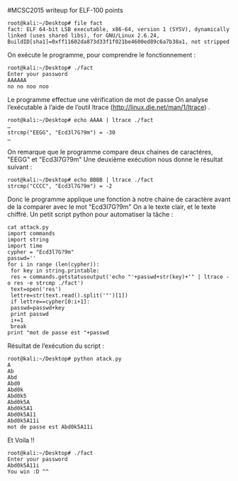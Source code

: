#MCSC2015 writeup for ELF-100 points<br>

```
root@kali:~/Desktop# file fact
fact: ELF 64-bit LSB executable, x86-64, version 1 (SYSV), dynamically linked (uses shared libs), for GNU/Linux 2.6.24,
BuildID[sha1]=0xff11602da873d33f1f021be4600ed89c6a7b38a1, not stripped
```

On exécute le programme, pour comprendre le fonctionnement :
```
root@kali:~/Desktop# ./fact
Enter your password
AAAAAA
no no noo noo
```

Le programme effectue une vérification de mot de passe
On analyse l’exécutable à l’aide de l’outil ltrace (http://linux.die.net/man/1/ltrace) .
```
root@kali:~/Desktop# echo AAAA | ltrace ./fact
…
strcmp("EEGG", "Ecd3l7G?9m") = -30
…
```

On remarque que le programme compare deux chaines de caractéres, "EEGG" et "Ecd3l7G?9m"
Une deuxième exécution nous donne le résultat suivant :
```
root@kali:~/Desktop# echo BBBB | ltrace ./fact
strcmp("CCCC", "Ecd3l7G?9m") = -2
```

Donc le programme applique une fonction à notre chaine de caractère avant de la comparer avec le mot "Ecd3l7G?9m"
On a le texte clair, et le texte chiffré. 
Un petit script python pour automatiser la tâche :

```
cat attack.py
import commands
import string
import time
cypher = "Ecd3l7G?9m"
passwd=''
for i in range (len(cypher)):
 for key in string.printable:
 res = commands.getstatusoutput('echo "'+passwd+str(key)+'" | ltrace -o res -e strcmp ./fact')
 text=open('res')
 lettre=str(text.read().split('"')[1])
 if lettre==cypher[0:i+1]:
 passwd=passwd+key
 print passwd
 i+=1
 break
print "mot de passe est "+passwd
```

Résultat de l’exécution du script :
```
root@kali:~/Desktop# python atack.py
A
Ab
Abd
Abd0
Abd0k
Abd0k5
Abd0k5A
Abd0k5A1
Abd0k5A11
Abd0k5A11i
mot de passe est Abd0k5A11i
```
Et Voila !!
```
root@kali:~/Desktop# ./fact
Enter your password
Abd0k5A11i
You win :D ^^
```
